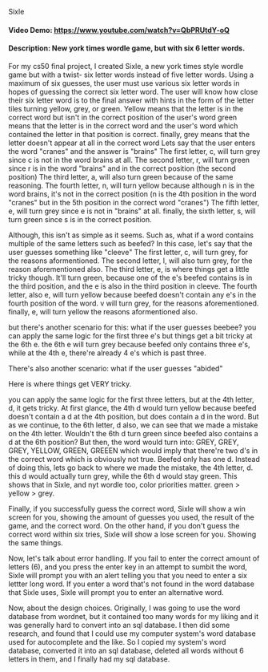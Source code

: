 Sixle
#### Video Demo:  https://www.youtube.com/watch?v=QbPRUtdY-oQ
#### Description: New york times wordle game, but with six 6 letter words.

For my cs50 final project, I created Sixle, a new york times style wordle game but with a twist- 
six letter words instead of five letter words. Using a maximum of six guesses,
the user must use various six letter words in hopes of guessing the correct six letter word.
The user will know how close their six letter word is to the final answer with hints
in the form of the letter tiles turning yellow, grey, or green.
Yellow means that the letter is in the correct word but isn't in the correct position of the user's word
green means that the letter is in the correct word and the user's word which contained the letter in that position is correct.
finally, grey means that the letter doesn't appear at all in the correct word
Lets say that the user enters the word "cranes" and the answer is "brains"
The first letter, c, will turn grey since c is not in the word brains at all.
The second letter, r, will turn green since r is in the word "brains" and in the correct position (the second position)
The third letter, a, will also turn green because of the same reasoning.
The fourth letter, n, will turn yellow because although n is in the word brains, it's not in the correct position (n is the 4th position in the word "cranes" but in the 5th position in the correct word "cranes")
The fifth letter, e, will turn grey since e is not in "brains" at all.
finally, the sixth letter, s, will turn green since s is in the correct position.

Although, this isn't as simple as it seems. Such as, what if a word contains multiple of the same letters such as beefed?
In this case, let's say that the user guesses something like "cleeve"
The first letter, c, will turn grey, for the reasons aformentioned.
The second letter, l, will also turn grey, for the reason aforementioned also.
The third letter, e, is where things get a little tricky though. It'll turn green, because one of the e's beefed contains is in the third position, and the e is also in the third position in cleeve.
The fourth letter, also e, will turn yellow because beefed doesn't contain any e's in the fourth position of the word.
v will turn grey, for the reasons aforementioned.
finally, e, will turn yellow the reasons aformentioned also.

but there's another scenario for this: what if the user guesses beebee?
you can apply the same logic for the first three e's but things get a bit tricky at the 6th e.
the 6th e will turn grey because beefed only contains three e's, while at the 4th e, there're already 4 e's which is past three.

There's also another scenario: what if the user guesses "abided"

Here is where things get VERY tricky.

you can apply the same logic for the first three letters, but at the 4th letter, d, it gets tricky. At first glance, the 4th d would turn yellow
because beefed doesn't contain a d at the 4th position, but does contain a d in the word.
But as we continue, to the 6th letter, d also, we can see that we made a mistake on the 4th letter. Wouldn't the 6th d turn green since beefed also contains a d at the 6th position? But then, the word would turn into: GREY, GREY, GREY, YELLOW, GREEN, GREEEN which would imply that there're two d's in the correct word which is obviously not true. Beefed only has one d.
Instead of doing this, lets go back to where we made the mistake, the 4th letter, d.
this d would actually turn grey, while the 6th d would stay green.
This shows that in Sixle, and nyt wordle too, color priorities matter.
green > yellow > grey.

Finally, if you successfully guess the correct word, Sixle will show a win screen for you, showing the amount of guesses you used, the result of the game, and the correct word.
On the other hand, if you don't guess the correct word within six tries, Sixle will show a lose screen for you.
Showing the same things.

Now, let's talk about error handling. If you fail to enter the correct amount of letters (6), and you press the enter key in an attempt to sumbit the word, Sixle will prompt you with an alert telling you that you need to enter a six lettter long word.
If you enter a word that's not found in the word database that Sixle uses, Sixle will prompt you to enter an alternative word.

Now, about the design choices.
Originally, I was going to use the word database from wordnet, but it contained too many words for my liking and it was generally hard to convert into an sql database. I then did some research, and found that I could use my computer system's word database used for autocomplete and the like. So I copied my system's word database, converted it into an sql database, deleted all words without 6 letters in them, and I finally had my sql database.